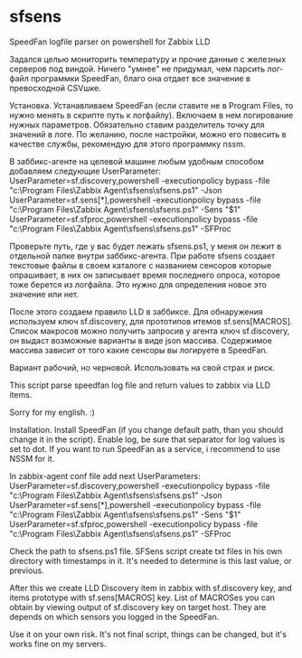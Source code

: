 # sfsens
SpeedFan logfile parser on powershell for Zabbix LLD

Задался целью мониторить температуру и прочие данные с железных серверов под виндой.
Ничего "умнее" не придумал, чем парсить лог-файл программки SpeedFan, благо она отдает все значение в превосходной CSVшке.

Установка.
Устанавливаем SpeedFan (если ставите не в Program Files, то нужно менять в скрипте путь к логфайлу).
Включаем в нем логирование нужных параметров. Обязательно ставим разделитель точку для значений в логе.
По желанию, после настройки, можно его повесить в качестве службы, рекомендую для этого программку nssm.

В заббикс-агенте на целевой машине любым удобным способом добавляем следующие UserParameter:
UserParameter=sf.discovery,powershell -executionpolicy bypass -file "c:\Program Files\Zabbix Agent\sfsens\sfsens.ps1" -Json
UserParameter=sf.sens[*],powershell -executionpolicy bypass -file "c:\Program Files\Zabbix Agent\sfsens\sfsens.ps1" -Sens "$1"
UserParameter=sf.sfproc,powershell -executionpolicy bypass -file "c:\Program Files\Zabbix Agent\sfsens\sfsens.ps1" -SFProc

Проверьте путь, где у вас будет лежать sfsens.ps1, у меня он лежит в отдельной папке внутри заббикс-агента.
При работе sfsens создает текстовые файлы в своем каталоге с названием сенсоров которые опрашивает, в них он записывает время
последнего опроса, которое тоже берется из логфайла. Это нужно для определения новое это значение или нет.

После этого создаем правило LLD в заббиксе. Для обнаружения используем ключ sf.discovery, для прототипов итемов sf.sens[MACROS].
Список макросов можно получить запросив у агента ключ sf.discovery, он выдаст возможные варианты в виде json массива.
Содержимое массива зависит от того какие сенсоры вы логируете в SpeedFan.

Вариант рабочий, но черновой. Использовать на свой страх и риск.


This script parse speedfan log file and return values to zabbix via LLD items.

Sorry for my english. :)

Installation.
Install SpeedFan (if you change default path, than you should change it in the script).
Enable log, be sure that separator for log values is set to dot.
If you want to run SpeedFan as a service, i recommend to use NSSM for it.

In zabbix-agent conf file add next UserParameters:
UserParameter=sf.discovery,powershell -executionpolicy bypass -file "c:\Program Files\Zabbix Agent\sfsens\sfsens.ps1" -Json
UserParameter=sf.sens[*],powershell -executionpolicy bypass -file "c:\Program Files\Zabbix Agent\sfsens\sfsens.ps1" -Sens "$1"
UserParameter=sf.sfproc,powershell -executionpolicy bypass -file "c:\Program Files\Zabbix Agent\sfsens\sfsens.ps1" -SFProc

Check the path to sfsens.ps1 file.
SFSens script create txt files in his own directory with timestamps in it.
It's needed to determine is this last value, or previous.

After this we create LLD Discovery item in zabbix with sf.discovery key, and items prototype with sf.sens[MACROS] key.
List of MACROSes you can obtain by viewing output of sf.discovery key on target host.
They are depends on which sensors you logged in the SpeedFan.

Use it on your own risk. It's not final script, things can be changed, but it's works fine on my servers.
